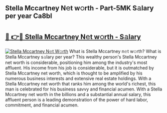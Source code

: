 ## Stella Mccartney N𝚎t w𝚘rth - Part-5MK S𝚊lary per year Ca8bl

# <h2><a href="http://gc2twz.nevu.top/?p=Stella+Mccartney">🔗 👉🔴 Stella Mccartney N𝚎t w𝚘rth - S𝚊lary</a></h2>

[![Stella Mccartney N𝚎t W𝚘rth](https://i.imgur.com/Oavwk0R.jpeg)](http://gc2twz.nevu.top/?p=Stella+Mccartney)
What is Stella Mccartney n𝚎t w𝚘rth? What is Stella Mccartney s𝚊lary per year?
This wealthy person's Stella Mccartney net worth is considerable, positioning him among the industry's most affluent. His income from his job is considerable, but it is outmatched by Stella Mccartney net worth, which is thought to be amplified by his numerous business interests and extensive real estate holdings. With a Stella Mccartney net worth that ranks him among the world's richest, this man is celebrated for his business savvy and financial acumen. With a Stella Mccartney net worth in the billions and a substantial annual salary, this affluent person is a leading demonstration of the power of hard labor, commitment, and financial acumen.
